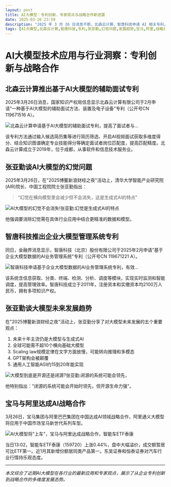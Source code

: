 ```yaml
---
layout: post
title: AI大模型：专利创新、专家观点与战略合作新进展
date: 2025-03-26 23:59
description: "2025 年 3 月 26 日消息不断，北森云计算、智唐科技申请 AI 相关专利，张亚勤谈 AI 幻觉及大模型发展趋势，宝马与阿里达成 AI 战略合作。"
tags: [AI大模型,北森云计算,智唐科技,专利,张亚勤,幻觉问题,发展趋势,宝马,阿里,战略合作]
---
```


# AI大模型技术应用与行业洞察：专利创新与战略合作

## 北森云计算推出基于AI大模型的辅助面试专利

2025年3月26日消息，国家知识产权局信息显示北森云计算有限公司于2月申请"一种基于AI大模型的辅助面试方法、装置及电子设备"专利（公开号CN 119671516 A）。

![北森云计算申请基于AI大模型的辅助面试专利，提高了面试者与...](https://s.coze.cn/t/p4-ZKD_IquI/ "AI辅助面试系统示意图")

该专利方法通过输入候选简历集等进行简历筛选、开启AI视频面试获取多维度得分、结合知识图谱确定专业技能得分等确定面试者岗位匹配度，提高匹配精度。北森云计算成立于2019年，位于成都，从事软件和信息技术服务业。

## 张亚勤谈AI大模型的幻觉问题

2025年3月26日，在"2025博鳌新浪财经之夜"活动上，清华大学智能产业研究院(AIR)院长、中国工程院院士张亚勤指出：

> "幻觉在横向模型里会减少但不会消失，这是生成式AI的特点"

![AI大模型的幻觉不会消失!张亚勤:幻觉是生成式AI的特点](https://s.coze.cn/t/0TiJ3P4u4j8/ "张亚勤谈AI幻觉问题")

他强调要消除幻觉需在具体行业应用中结合更精准的数据和模型。

## 智唐科技推出企业大模型管理系统专利

同日，金融界消息显示，智唐科技（北京）股份有限公司于2025年2月申请"基于企业大模型数据的AI业务管理系统"专利（公开号CN 119671221 A）。

![智唐科技申请基于企业大模型数据的AI业务管理系统专利，有效...](https://s.coze.cn/t/052C4XZk8IQ/ "企业AI管理系统架构图")

该系统含信息获取、分类、终端、检测、分析、调度等模块，实现实时监测和智能调度，提高管理效率。智唐科技成立于2011年，注册资本和实缴资本均2100万人民币，拥有多项知识产权。

## 张亚勤谈大模型未来发展趋势

在"2025博鳌新浪财经之夜"活动上，张亚勤分享了对大模型未来发展的五个重要观点：

1. 未来十年主流仍是大模型与生成式AI
2. 全球可能需不超10个横向基础大模型
3. Scaling law规模定律在文字方面放慢，可能转向推理和多模态
4. GPT架构会被颠覆
5. 通用人工智能AGI约15到20年能实现

![大模型到底是开源还是闭源?张亚勤:闭源的系统可能会领先，](https://s.coze.cn/t/owHXfNxwJuA/ "大模型开源与闭源讨论")

他特别指出："闭源的系统可能会开始时领先，但开源生命力强"。

## 宝马与阿里达成AI战略合作

3月26日，宝马集团与阿里巴巴集团在中国达成AI领域战略合作，阿里通义大模型将应用于中国市场宝马新世代系列车型。

![AI大模型将"上车"，宝马与阿里达成战略合作，智能车ETF泰康](https://s.coze.cn/t/laWKpRXWkVg/ "宝马与阿里签约现场")

当日13:02，智能车ETF泰康（159720）上涨0.44%，盘中大幅溢价，成交额暂居可比ETF第一。近1月其新增份额居同类产品第一。东吴证券和恒泰证券对汽车行业行情持乐观态度。

---

*本文综合了近期AI大模型在各行业的最新应用和专家观点，展示了从企业专利创新到战略合作的多维度发展态势。*

